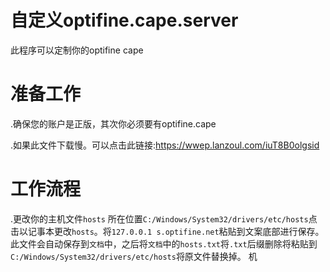 # 自定义optifine.cape.server
此程序可以定制你的optifine cape
# 准备工作
.确保您的账户是正版，其次你必须要有optifine.cape
 
.如果此文件下载慢。可以点击此链接:https://wwep.lanzoul.com/iuT8B0olgsid
# 工作流程
.更改你的主机文件`hosts` 所在位置`C:/Windows/System32/drivers/etc/hosts`点击以记事本更改`hosts`。将`127.0.0.1 s.optifine.net`粘贴到文案底部进行保存。此文件会自动保存到`文档`中，之后将`文档`中的`hosts.txt`将`.txt`后缀删除将粘贴到`C:/Windows/System32/drivers/etc/hosts`将原文件替换掉。
机
